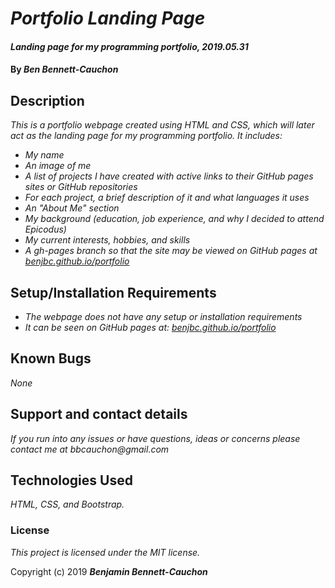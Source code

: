 # _Portfolio Landing Page_

#### _Landing page for my programming portfolio, 2019.05.31_

#### By _**Ben Bennett-Cauchon**_

## Description

_This is a portfolio webpage created using HTML and CSS, which will later act as the landing page for my programming portfolio. It includes:_

* _My name_
* _An image of me_
* _A list of projects I have created with active links to their GitHub pages sites or GitHub repositories_
* _For each project, a brief description of it and what languages it uses_
* _An "About Me" section_
* _My background (education, job experience, and why I decided to attend Epicodus)_
* _My current interests, hobbies, and skills_
* _A gh-pages branch so that the site may be viewed on GitHub pages at [benjbc.github.io/portfolio](https://benjbc.github.io/portfolio)_

## Setup/Installation Requirements

* _The webpage does not have any setup or installation requirements_
* _It can be seen on GitHub pages at: [benjbc.github.io/portfolio](https://benjbc.github.io/portfolio)_

## Known Bugs

_None_

## Support and contact details

_If you run into any issues or have questions, ideas or concerns please contact me at bbcauchon@gmail.com_

## Technologies Used

_HTML, CSS, and Bootstrap._

### License

*This project is licensed under the MIT license.*

Copyright (c) 2019 **_Benjamin Bennett-Cauchon_**
